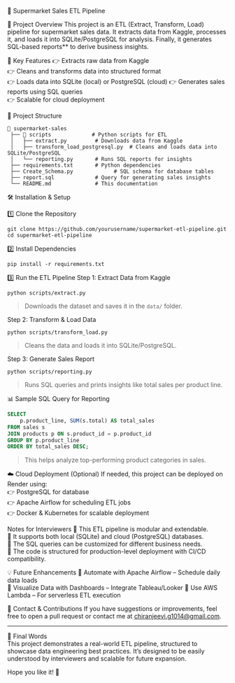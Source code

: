  🛂 Supermarket Sales ETL Pipeline

 🚀 Project Overview
This project is an ETL (Extract, Transform, Load) pipeline for supermarket sales data. It extracts data from Kaggle, processes it, and loads it into SQLite/PostgreSQL for analysis. Finally, it generates SQL-based reports** to derive business insights.

🎯 Key Features
👉 Extracts raw data from Kaggle  
👉 Cleans and transforms data into structured format  
👉 Loads data into SQLite (local) or PostgreSQL (cloud)
👉 Generates sales reports using SQL queries  
👉 Scalable for cloud deployment  

 📂 Project Structure
```
📁 supermarket-sales  
 ├── 📁 scripts             # Python scripts for ETL  
 │   ├── extract.py         # Downloads data from Kaggle  
 │   ├── transform_load_postgresql.py  # Cleans and loads data into SQLite/PostgreSQL  
 │   └── reporting.py       # Runs SQL reports for insights  
 ├── requirements.txt       # Python dependencies  
 ├── Create_Schema.py             # SQL schema for database tables  
 ├── report.sql             # Query for generating sales insights   
 └── README.md              # This documentation  
```

🛠️ Installation & Setup

 1️⃣ Clone the Repository
```
git clone https://github.com/yourusername/supermarket-etl-pipeline.git
cd supermarket-etl-pipeline
```
 2️⃣ Install Dependencies
```
pip install -r requirements.txt
```
 3️⃣ Run the ETL Pipeline
 Step 1: Extract Data from Kaggle
```
python scripts/extract.py
```
> Downloads the dataset and saves it in the `data/` folder.  

 Step 2: Transform & Load Data
```
python scripts/transform_load.py
```
> Cleans the data and loads it into SQLite/PostgreSQL.  

 Step 3: Generate Sales Report
```
python scripts/reporting.py
```
> Runs SQL queries and prints insights like total sales per product line.  

📊 Sample SQL Query for Reporting
```sql
SELECT
    p.product_line, SUM(s.total) AS total_sales
FROM sales s
JOIN products p ON s.product_id = p.product_id
GROUP BY p.product_line
ORDER BY total_sales DESC;
```
> This helps analyze top-performing product categories in sales.  

☁️ Cloud Deployment (Optional)
If needed, this project can be deployed on Render using:  
👉 PostgreSQL for database  
👉 Apache Airflow for scheduling ETL jobs  
👉 Docker & Kubernetes for scalable deployment  

  Notes for Interviewers
🔹 This ETL pipeline is modular and extendable.  
🔹 It supports both local (SQLite) and cloud (PostgreSQL) databases.  
🔹 The SQL queries can be customized for different business needs.  
🔹 The code is structured for production-level deployment with CI/CD compatibility.  

 💡 Future Enhancements
🚀 Automate with Apache Airflow – Schedule daily data loads  
🚀 Visualize Data with Dashboards – Integrate Tableau/Looker 
🚀 Use AWS Lambda – For serverless ETL execution  

💎 Contact & Contributions
If you have suggestions or improvements, feel free to open a pull request or contact me at chiranjeevi.g1014@gmail.com.  

---

 🔹 Final Words  
This project demonstrates a real-world ETL pipeline, structured to showcase data engineering best practices. It’s designed to be easily understood by interviewers and scalable for future expansion.  

Hope you like it! 🚀  

